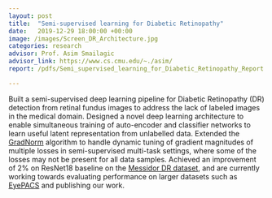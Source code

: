 ```yaml
---
layout: post
title:  "Semi-supervised learning for Diabetic Retinopathy"
date:   2019-12-29 18:00:00 +00:00
image: /images/Screen_DR_Architecture.jpg
categories: research
advisor: Prof. Asim Smailagic
advisor_link: https://www.cs.cmu.edu/~./asim/
report: /pdfs/Semi_supervised_learning_for_Diabetic_Retinopathy_Report.pdf

---
```

Built a semi-supervised deep learning pipeline for Diabetic Retinopathy (DR) detection from retinal fundus images to address the lack of labeled images in the medical domain. Designed a novel deep learning architecture to enable simultaneous training of auto-encoder and classifier networks to learn useful latent representation from unlabelled data. Extended the [GradNorm](https://arxiv.org/pdf/1711.02257.pdf)  algorithm to handle dynamic tuning of gradient magnitudes of multiple losses in semi-supervised multi-task settings, where some of the losses may not be present for all data samples. Achieved an improvement of 2% on ResNet18 baseline on the [Messidor DR dataset](http://www.adcis.net/en/third-party/messidor/), and are currently working towards evaluating performance on larger datasets such as [EyePACS](http://www.eyepacs.com/data-analysis) and publishing our work.
